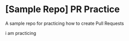 # [Sample Repo] PR Practice
A sample repo for practicing how to create Pull Requests

i am practicing